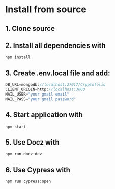 # Install from source

## 1. Clone source

## 2. Install all dependencies with

```console
npm install
```

## 3. Create .env.local file and add:

```js
DB_URL=mongodb://localhost:27017/Cryptofolio
CLIENT_ORIGIN=http://localhost:3000
MAIL_USER="your gmail email"
MAIL_PASS="your gmail password"
```

## 4. Start application with

```console
npm start
```

## 5. Use Docz with

```console
npm run docz:dev
```

## 6. Use Cypress with

```console
npm run cypress:open
```
